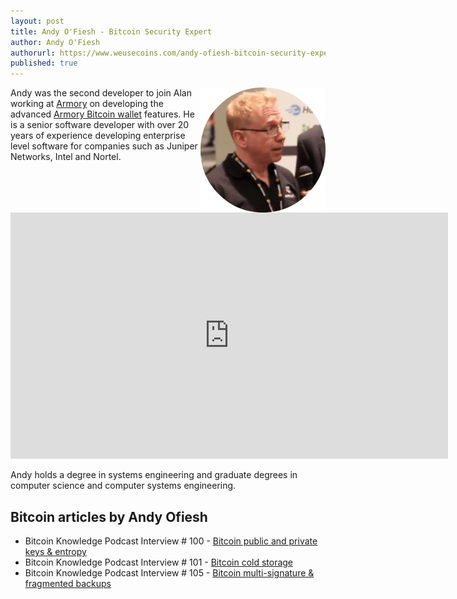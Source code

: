 ```yaml
---
layout: post
title: Andy O'Fiesh - Bitcoin Security Expert
author: Andy O'Fiesh
authorurl: https://www.weusecoins.com/andy-ofiesh-bitcoin-security-expert
published: true
---
```


<img src="/images/andy-ofiesh.png" alt="Andy Ofiesh" align="right">Andy was the second developer to join Alan working at <a href="/armory/">Armory</a> on developing the advanced <a href="https://www.bitcoinarmory.com/">Armory Bitcoin wallet</a> features. He is a senior software developer with over 20 years of experience developing enterprise level software for companies such as Juniper Networks, Intel and Nortel.
<p>
<iframe width="700" height="394" src="https://www.youtube.com/embed/qTgf2LZHv9A" frameborder="0" allowfullscreen></iframe>
<p>
Andy holds a degree in systems engineering and graduate degrees in computer science and computer systems engineering.
<p>

## Bitcoin articles by Andy Ofiesh

<ul>
<li>Bitcoin Knowledge Podcast Interview # 100 - <a href="/bitcoin-private-keys-entropy/">Bitcoin public and private keys & entropy</a></li>
<li>Bitcoin Knowledge Podcast Interview # 101 - <a href="/bitcoin-cold-storage/">Bitcoin cold storage</a></li>
<li>Bitcoin Knowledge Podcast Interview # 105 - <a href="/bitcoin-multi-signature-fragmented-backups/">Bitcoin multi-signature & fragmented backups</a></li>
</ul>
